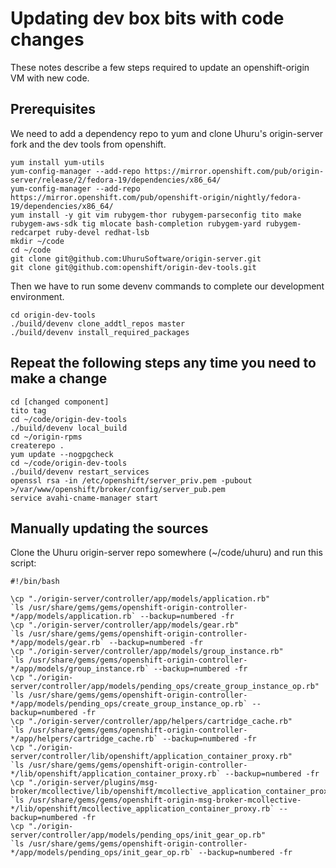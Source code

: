 # Updating dev box bits with code changes #
These notes describe a few steps required to update an openshift-origin VM with new code.

## Prerequisites ##

We need to add a dependency repo to yum and clone Uhuru's origin-server fork and the dev tools from openshift.

    yum install yum-utils
    yum-config-manager --add-repo https://mirror.openshift.com/pub/origin-server/release/2/fedora-19/dependencies/x86_64/
    yum-config-manager --add-repo https://mirror.openshift.com/pub/openshift-origin/nightly/fedora-19/dependencies/x86_64/
    yum install -y git vim rubygem-thor rubygem-parseconfig tito make rubygem-aws-sdk tig mlocate bash-completion rubygem-yard rubygem-redcarpet ruby-devel redhat-lsb
    mkdir ~/code
    cd ~/code
    git clone git@github.com:UhuruSoftware/origin-server.git
    git clone git@github.com:openshift/origin-dev-tools.git

Then we have to run some devenv commands to complete our development environment. 

    cd origin-dev-tools
    ./build/devenv clone_addtl_repos master
    ./build/devenv install_required_packages


## Repeat the following steps any time you need to make a change ##

    cd [changed component]
    tito tag
    cd ~/code/origin-dev-tools
    ./build/devenv local_build
    cd ~/origin-rpms
    createrepo .
    yum update --nogpgcheck
    cd ~/code/origin-dev-tools
    ./build/devenv restart_services
    openssl rsa -in /etc/openshift/server_priv.pem -pubout >/var/www/openshift/broker/config/server_pub.pem
    service avahi-cname-manager start 

## Manually updating the sources ##

Clone the Uhuru origin-server repo somewhere (~/code/uhuru) and run this script:

	#!/bin/bash
	
	\cp "./origin-server/controller/app/models/application.rb"                                                      `ls /usr/share/gems/gems/openshift-origin-controller-*/app/models/application.rb` --backup=numbered -fr
	\cp "./origin-server/controller/app/models/gear.rb"                                                             `ls /usr/share/gems/gems/openshift-origin-controller-*/app/models/gear.rb` --backup=numbered -fr
	\cp "./origin-server/controller/app/models/group_instance.rb"                                                   `ls /usr/share/gems/gems/openshift-origin-controller-*/app/models/group_instance.rb` --backup=numbered -fr
	\cp "./origin-server/controller/app/models/pending_ops/create_group_instance_op.rb"                             `ls /usr/share/gems/gems/openshift-origin-controller-*/app/models/pending_ops/create_group_instance_op.rb` --backup=numbered -fr
	\cp "./origin-server/controller/app/helpers/cartridge_cache.rb"                                                 `ls /usr/share/gems/gems/openshift-origin-controller-*/app/helpers/cartridge_cache.rb` --backup=numbered -fr
	\cp "./origin-server/controller/lib/openshift/application_container_proxy.rb"                                   `ls /usr/share/gems/gems/openshift-origin-controller-*/lib/openshift/application_container_proxy.rb` --backup=numbered -fr
	\cp "./origin-server/plugins/msg-broker/mcollective/lib/openshift/mcollective_application_container_proxy.rb"   `ls /usr/share/gems/gems/openshift-origin-msg-broker-mcollective-*/lib/openshift/mcollective_application_container_proxy.rb` --backup=numbered -fr
	\cp "./origin-server/controller/app/models/pending_ops/init_gear_op.rb"                                         `ls /usr/share/gems/gems/openshift-origin-controller-*/app/models/pending_ops/init_gear_op.rb` --backup=numbered -fr
  